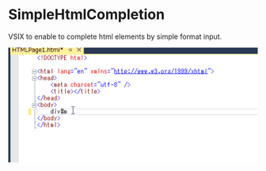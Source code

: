 # SimpleHtmlCompletion
VSIX to enable to complete html elements by simple format input.

![Demo](Content/demo01.gif)
